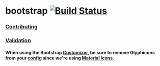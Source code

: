 # bootstrap [![Build Status](https://travis-ci.org/2363web/bootstrap.svg?branch=gh-pages)](https://travis-ci.org/2363web/bootstrap)

### [Contributing](https://github.com/2363web/bootstrap/blob/gh-pages/CONTRIBUTING.md)

### [Validation](https://github.com/2363web/bootstrap/blob/gh-pages/VALIDATION.md)

#### When using the Bootstrap [Customizer](https://getbootstrap.com/customizer), be sure to remove Glyphicons from your [config](https://github.com/2363web/bootstrap/blob/gh-pages/config.json) since we're using [Material Icons](https://github.com/google/material-design-icons).
